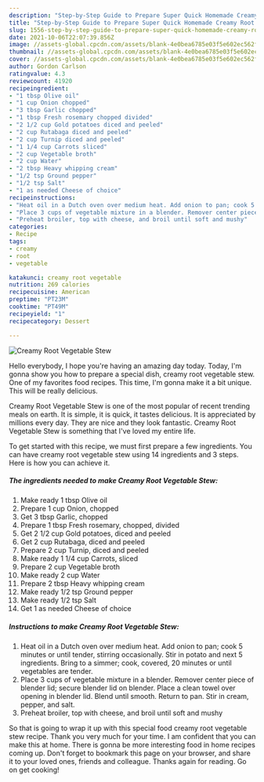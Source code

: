 ```yaml
---
description: "Step-by-Step Guide to Prepare Super Quick Homemade Creamy Root Vegetable Stew"
title: "Step-by-Step Guide to Prepare Super Quick Homemade Creamy Root Vegetable Stew"
slug: 1556-step-by-step-guide-to-prepare-super-quick-homemade-creamy-root-vegetable-stew
date: 2021-10-06T22:07:39.856Z
image: //assets-global.cpcdn.com/assets/blank-4e0bea6785e03f5e602ec562f230caae08da540cada707380b4fe1bbebba43da.png
thumbnail: //assets-global.cpcdn.com/assets/blank-4e0bea6785e03f5e602ec562f230caae08da540cada707380b4fe1bbebba43da.png
cover: //assets-global.cpcdn.com/assets/blank-4e0bea6785e03f5e602ec562f230caae08da540cada707380b4fe1bbebba43da.png
author: Gordon Carlson
ratingvalue: 4.3
reviewcount: 41920
recipeingredient:
- "1 tbsp Olive oil"
- "1 cup Onion chopped"
- "3 tbsp Garlic chopped"
- "1 tbsp Fresh rosemary chopped divided"
- "2 1/2 cup Gold potatoes diced and peeled"
- "2 cup Rutabaga diced and peeled"
- "2 cup Turnip diced and peeled"
- "1 1/4 cup Carrots sliced"
- "2 cup Vegetable broth"
- "2 cup Water"
- "2 tbsp Heavy whipping cream"
- "1/2 tsp Ground pepper"
- "1/2 tsp Salt"
- "1 as needed Cheese of choice"
recipeinstructions:
- "Heat oil in a Dutch oven over medium heat. Add onion to pan; cook 5 minutes or until tender, stirring occasionally. Stir in potato and next 5 ingredients. Bring to a simmer; cook, covered, 20 minutes or until vegetables are tender."
- "Place 3 cups of vegetable mixture in a blender. Remover center piece of blender lid; secure blender lid on blender. Place a clean towel over opening in blender lid. Blend until smooth. Return to pan. Stir in cream, pepper, and salt."
- "Preheat broiler, top with cheese, and broil until soft and mushy"
categories:
- Recipe
tags:
- creamy
- root
- vegetable

katakunci: creamy root vegetable 
nutrition: 269 calories
recipecuisine: American
preptime: "PT23M"
cooktime: "PT49M"
recipeyield: "1"
recipecategory: Dessert

---
```



![Creamy Root Vegetable Stew](//assets-global.cpcdn.com/assets/blank-4e0bea6785e03f5e602ec562f230caae08da540cada707380b4fe1bbebba43da.png)

Hello everybody, I hope you're having an amazing day today. Today, I'm gonna show you how to prepare a special dish, creamy root vegetable stew. One of my favorites food recipes. This time, I'm gonna make it a bit unique. This will be really delicious.

Creamy Root Vegetable Stew is one of the most popular of recent trending meals on earth. It is simple, it is quick, it tastes delicious. It is appreciated by millions every day. They are nice and they look fantastic. Creamy Root Vegetable Stew is something that I've loved my entire life.




To get started with this recipe, we must first prepare a few ingredients. You can have creamy root vegetable stew using 14 ingredients and 3 steps. Here is how you can achieve it.

<!--inarticleads1-->

##### The ingredients needed to make Creamy Root Vegetable Stew:

1. Make ready 1 tbsp Olive oil
1. Prepare 1 cup Onion, chopped
1. Get 3 tbsp Garlic, chopped
1. Prepare 1 tbsp Fresh rosemary, chopped, divided
1. Get 2 1/2 cup Gold potatoes, diced and peeled
1. Get 2 cup Rutabaga, diced and peeled
1. Prepare 2 cup Turnip, diced and peeled
1. Make ready 1 1/4 cup Carrots, sliced
1. Prepare 2 cup Vegetable broth
1. Make ready 2 cup Water
1. Prepare 2 tbsp Heavy whipping cream
1. Make ready 1/2 tsp Ground pepper
1. Make ready 1/2 tsp Salt
1. Get 1 as needed Cheese of choice




<!--inarticleads2-->

##### Instructions to make Creamy Root Vegetable Stew:

1. Heat oil in a Dutch oven over medium heat. Add onion to pan; cook 5 minutes or until tender, stirring occasionally. Stir in potato and next 5 ingredients. Bring to a simmer; cook, covered, 20 minutes or until vegetables are tender.
1. Place 3 cups of vegetable mixture in a blender. Remover center piece of blender lid; secure blender lid on blender. Place a clean towel over opening in blender lid. Blend until smooth. Return to pan. Stir in cream, pepper, and salt.
1. Preheat broiler, top with cheese, and broil until soft and mushy




So that is going to wrap it up with this special food creamy root vegetable stew recipe. Thank you very much for your time. I am confident that you can make this at home. There is gonna be more interesting food in home recipes coming up. Don't forget to bookmark this page on your browser, and share it to your loved ones, friends and colleague. Thanks again for reading. Go on get cooking!
